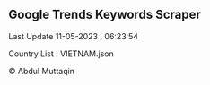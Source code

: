 

## Google Trends Keywords Scraper 
 
Last Update 11-05-2023 , 06:23:54

Country List :
VIETNAM.json



© Abdul Muttaqin 
